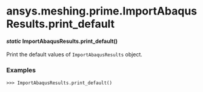 # ansys.meshing.prime.ImportAbaqusResults.print_default

<a id="ansys.meshing.prime.ImportAbaqusResults.print_default"></a>

#### *static* ImportAbaqusResults.print_default()

Print the default values of `ImportAbaqusResults` object.

### Examples

```pycon
>>> ImportAbaqusResults.print_default()
```

<!-- !! processed by numpydoc !! -->
